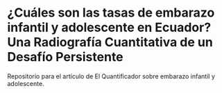 # ¿Cuáles son las tasas de embarazo infantil y adolescente en Ecuador? Una Radiografía Cuantitativa de un Desafío Persistente

Repositorio para el artículo de El Quantificador sobre embarazo infantil y adolescente.
